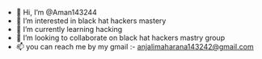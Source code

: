 - 👋 Hi, I’m @Aman143244
- 👀 I’m interested in black hat hackers mastery
- 🌱 I’m currently learning hacking
- 💞️ I’m looking to collaborate on black hat hackers mastry group
- 📫 you can reach me by my gmail :- anjalimaharana143242@gmail.com

<!---
Aman143244/Aman143244 is a ✨ special ✨ repository because its `README.md` (this file) appears on your GitHub profile.
You can click the Preview link to take a look at your changes.
--->
